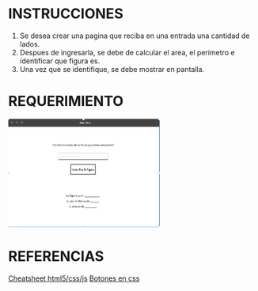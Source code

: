 # INSTRUCCIONES
1. Se desea crear una pagina que reciba en una entrada una cantidad de lados.
2. Despues de ingresarla, se debe de calcular el area, el perimetro e identificar que figura es.
3. Una vez que se identifique, se debe mostrar en pantalla.

# REQUERIMIENTO
<p>
  <img src="assets/requerimiento.PNG" with="413" height="219"/>
</p>
  

# REFERENCIAS
[Cheatsheet html5/css/js](https://lenguajehtml.com/cheatsheets/)
[Botones en css](https://www.bestcssbuttongenerator.com/#/25)
